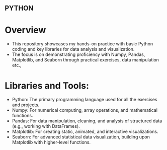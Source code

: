 ##  PYTHON
# Overview
* This repository showcases my hands-on practice with basic Python coding and key libraries for data analysis and visualization.
* The focus is on demonstrating proficiency with Numpy, Pandas, Matplotlib, and Seaborn through practical exercises, data manipulation etc.,

# Libraries and Tools:
* Python: The primary programming language used for all the exercises and projects.
* Numpy: For numerical computing, array operations, and mathematical functions.
* Pandas: For data manipulation, cleaning, and analysis of structured data (e.g., working with DataFrames).
* Matplotlib: For creating static, animated, and interactive visualizations.
* Seaborn: For advanced statistical data visualization, building upon Matplotlib with higher-level functions.
